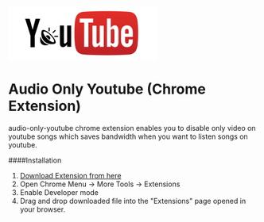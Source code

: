 ![alt text](https://github.com/Ashish-Bansal/audio-only-youtube/raw/master/logo.png "Audio Only Youtube")

Audio Only Youtube (Chrome Extension)
=======================================

audio-only-youtube chrome extension enables you to disable only video on youtube songs which saves bandwidth when you want to listen songs on youtube.

####Installation

1. [Download Extension from here](https://github.com/Ashish-Bansal/audio-only-youtube/raw/master/audio-only-youtube.crx)
2. Open Chrome Menu -> More Tools -> Extensions
3. Enable Developer mode
4. Drag and drop downloaded file into the "Extensions" page opened in your browser.
